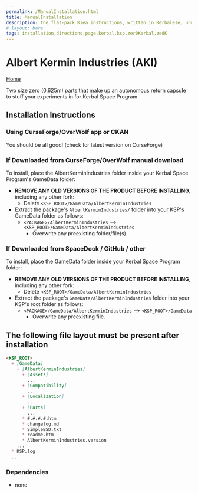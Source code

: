 ```yaml
---
permalink: /ManualInstallation.html
title: ManualInstallation
description: the flat-pack Kiea instructions, written in Kerbalese, unusally present
# layout: bare
tags: installation,directions,page,kerbal,ksp,zer0Kerbal,zedK
---
```


<!-- ManualInstallation.md v1.1.5.0
Albert Kermin Industries (AKI)
created: 01 Oct 2019
updated: 11 Apr 2022 -->

<!-- based upon work by Lisias -->

# Albert Kermin Industries (AKI)

[Home](./index.md)

Two size zero (0.625m) parts that make up an autonomous return capsule to stuff your experiments in for Kerbal Space Program.

## Installation Instructions

### Using CurseForge/OverWolf app or CKAN

You should be all good! (check for latest version on CurseForge)

### If Downloaded from CurseForge/OverWolf manual download

To install, place the AlbertKerminIndustries folder inside your Kerbal Space Program's GameData folder:

* **REMOVE ANY OLD VERSIONS OF THE PRODUCT BEFORE INSTALLING**, including any other fork:
  * Delete `<KSP_ROOT>/GameData/AlbertKerminIndustries`
* Extract the package's `AlbertKerminIndustries/` folder into your KSP's GameData folder as follows:
  * `<PACKAGE>/AlbertKerminIndustries` --> `<KSP_ROOT>/GameData/AlbertKerminIndustries`
    * Overwrite any preexisting folder/file(s).

### If Downloaded from SpaceDock / GitHub / other

To install, place the GameData folder inside your Kerbal Space Program folder:

* **REMOVE ANY OLD VERSIONS OF THE PRODUCT BEFORE INSTALLING**, including any other fork:
  * Delete `<KSP_ROOT>/GameData/AlbertKerminIndustries`
* Extract the package's `GameData/AlbertKerminIndustries` folder into your KSP's root folder as follows:
  * `<PACKAGE>/GameData/AlbertKerminIndustries` --> `<KSP_ROOT>/GameData`
    * Overwrite any preexisting file.

## The following file layout must be present after installation

```markdown
<KSP_ROOT>
  + [GameData]
    + [AlbertKerminIndustries]
      + [Assets]
        ...
      + [Compatibility]
        ...
      + [Localization]
        ...
      + [Parts]
        ...
      * #.#.#.#.htm
      * changelog.md
      * SimpleBSD.txt
      * readme.htm
      * AlbertKerminIndustries.version
    ...
  * KSP.log
  ...
```

### Dependencies

* none
